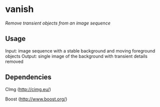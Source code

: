 # vanish

*Remove transient objects from an image sequence*

## Usage

Input: image sequence with a stable background and moving foreground objects
Output: single image of the background with transient details removed

## Dependencies

CImg (http://cimg.eu/)

Boost (http://www.boost.org/)
